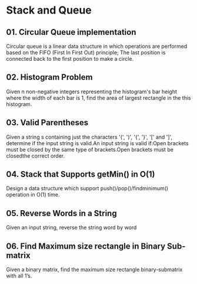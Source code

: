 # Stack and Queue
## 01. Circular Queue implementation
Circular queue is a linear data structure in which operations are performed based on the FIFO (First In First Out) principle; The last position is connected back to the first position to make a circle.
## 02. Histogram Problem
Given n non-negative integers representing the histogram's bar height where the width of each bar is 1, find the area of largest rectangle in the this histogram.
## 03. Valid Parentheses
Given a string s containing just the characters '(', ')', '{', '}', '[' and ']', determine if the input string is valid.An input string is valid if:Open brackets must be closed by the same type of brackets.Open brackets must be closedthe correct order.
## 04. Stack that Supports getMin() in O(1)
Design a data structure which support push()/pop()/findminimum() operation in O(1) time.
## 05. Reverse Words in a String
 Given an input string, reverse the string word by word
## 06. Find Maximum size rectangle in Binary Sub-matrix
Given a binary matrix, find the maximum size rectangle binary-submatrix with all 1’s.